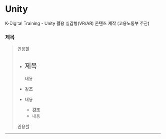 # Unity
K-Digital Training - Unity 활용 실감형(VR/AR) 콘텐츠 제작 (고용노동부 주관)

### 제목
>  인용할 
>
>    - 제목
>       - 
>       내용
>       
> - __강조__
> - 내용
>   - __강조__
>   - 내용
> 
>       
>   
> 
> 인용할 
> 


*** 

 
